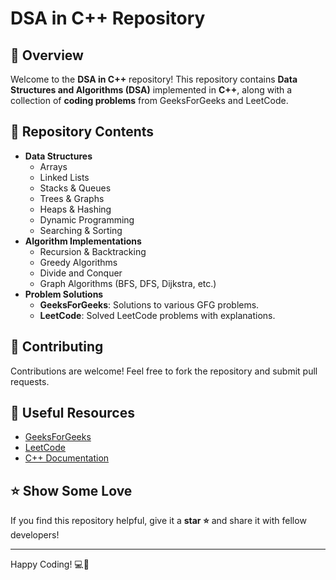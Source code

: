 # DSA in C++ Repository

## 🚀 Overview
Welcome to the **DSA in C++** repository! This repository contains **Data Structures and Algorithms (DSA)** implemented in **C++**, along with a collection of **coding problems** from GeeksForGeeks and LeetCode.

## 📌 Repository Contents
- **Data Structures**
  - Arrays
  - Linked Lists
  - Stacks & Queues
  - Trees & Graphs
  - Heaps & Hashing
  - Dynamic Programming
  - Searching & Sorting
- **Algorithm Implementations**
  - Recursion & Backtracking
  - Greedy Algorithms
  - Divide and Conquer
  - Graph Algorithms (BFS, DFS, Dijkstra, etc.)
- **Problem Solutions**
  - **GeeksForGeeks**: Solutions to various GFG problems.
  - **LeetCode**: Solved LeetCode problems with explanations.


## 🤝 Contributing
Contributions are welcome! Feel free to fork the repository and submit pull requests.

## 📌 Useful Resources
- [GeeksForGeeks](https://www.geeksforgeeks.org/)
- [LeetCode](https://leetcode.com/)
- [C++ Documentation](https://cplusplus.com/)

## ⭐ Show Some Love
If you find this repository helpful, give it a **star ⭐** and share it with fellow developers!

---
Happy Coding! 💻🚀


